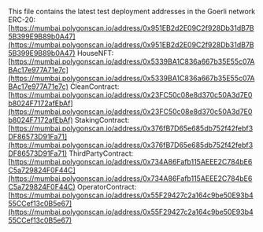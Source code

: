 This file contains the latest test deployment addresses in the Goerli network
ERC-20: [https://mumbai.polygonscan.io/address/0x951EB2d2E09C2f928Db31dB7B5B399E9B89b0A47](https://mumbai.polygonscan.io/address/0x951EB2d2E09C2f928Db31dB7B5B399E9B89b0A47)
HouseNFT: [https://mumbai.polygonscan.io/address/0x5339BA1C836a667b35E55c07ABAc17e977A71e7c](https://mumbai.polygonscan.io/address/0x5339BA1C836a667b35E55c07ABAc17e977A71e7c)
CleanContract: [https://mumbai.polygonscan.io/address/0x23FC50c08e8d370c50A3d7E0b8024F7172afEbAf](https://mumbai.polygonscan.io/address/0x23FC50c08e8d370c50A3d7E0b8024F7172afEbAf)
StakingContract: [https://mumbai.polygonscan.io/address/0x376fB7D65e685db752f42febf3DF86573D91Fa71](https://mumbai.polygonscan.io/address/0x376fB7D65e685db752f42febf3DF86573D91Fa71)
ThirdPartyContract: [https://mumbai.polygonscan.io/address/0x734A86Fafb115AEEE2C784bE6C5a729824F0F44C](https://mumbai.polygonscan.io/address/0x734A86Fafb115AEEE2C784bE6C5a729824F0F44C)
OperatorContract: [https://mumbai.polygonscan.io/address/0x55F29427c2a164c9be50E93b455CCef13c0B5e67](https://mumbai.polygonscan.io/address/0x55F29427c2a164c9be50E93b455CCef13c0B5e67)
